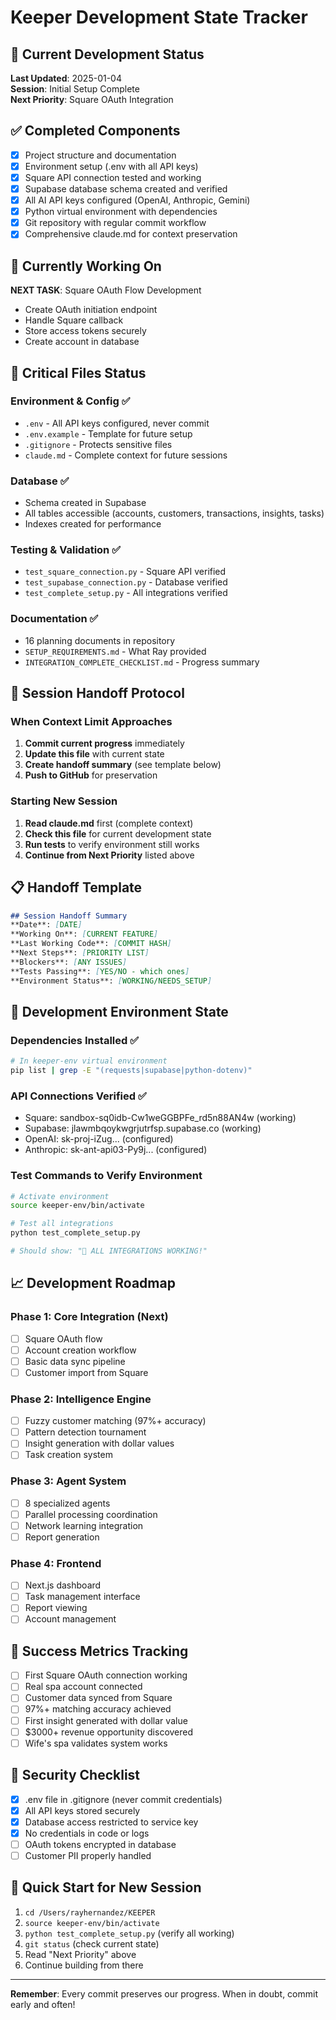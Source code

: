 # Keeper Development State Tracker

## 🎯 Current Development Status
**Last Updated**: 2025-01-04  
**Session**: Initial Setup Complete  
**Next Priority**: Square OAuth Integration  

## ✅ Completed Components
- [x] Project structure and documentation
- [x] Environment setup (.env with all API keys)
- [x] Square API connection tested and working
- [x] Supabase database schema created and verified
- [x] All AI API keys configured (OpenAI, Anthropic, Gemini)
- [x] Python virtual environment with dependencies
- [x] Git repository with regular commit workflow
- [x] Comprehensive claude.md for context preservation

## 🔄 Currently Working On
**NEXT TASK**: Square OAuth Flow Development
- Create OAuth initiation endpoint
- Handle Square callback
- Store access tokens securely
- Create account in database

## 📂 Critical Files Status

### **Environment & Config** ✅
- `.env` - All API keys configured, never commit
- `.env.example` - Template for future setup
- `.gitignore` - Protects sensitive files
- `claude.md` - Complete context for future sessions

### **Database** ✅
- Schema created in Supabase
- All tables accessible (accounts, customers, transactions, insights, tasks)
- Indexes created for performance

### **Testing & Validation** ✅
- `test_square_connection.py` - Square API verified
- `test_supabase_connection.py` - Database verified  
- `test_complete_setup.py` - All integrations verified

### **Documentation** ✅
- 16 planning documents in repository
- `SETUP_REQUIREMENTS.md` - What Ray provided
- `INTEGRATION_COMPLETE_CHECKLIST.md` - Progress summary

## 🚨 Session Handoff Protocol

### **When Context Limit Approaches**
1. **Commit current progress** immediately
2. **Update this file** with current state
3. **Create handoff summary** (see template below)
4. **Push to GitHub** for preservation

### **Starting New Session**
1. **Read claude.md** first (complete context)
2. **Check this file** for current development state  
3. **Run tests** to verify environment still works
4. **Continue from Next Priority** listed above

## 📋 Handoff Template
```markdown
## Session Handoff Summary
**Date**: [DATE]
**Working On**: [CURRENT FEATURE]
**Last Working Code**: [COMMIT HASH]
**Next Steps**: [PRIORITY LIST]
**Blockers**: [ANY ISSUES]
**Tests Passing**: [YES/NO - which ones]
**Environment Status**: [WORKING/NEEDS_SETUP]
```

## 🔧 Development Environment State

### **Dependencies Installed** ✅
```bash
# In keeper-env virtual environment
pip list | grep -E "(requests|supabase|python-dotenv)"
```

### **API Connections Verified** ✅
- Square: sandbox-sq0idb-Cw1weGGBPFe_rd5n88AN4w (working)
- Supabase: jlawmbqoykwgrjutrfsp.supabase.co (working)  
- OpenAI: sk-proj-iZug... (configured)
- Anthropic: sk-ant-api03-Py9j... (configured)

### **Test Commands to Verify Environment**
```bash
# Activate environment
source keeper-env/bin/activate

# Test all integrations  
python test_complete_setup.py

# Should show: "🎉 ALL INTEGRATIONS WORKING!"
```

## 📈 Development Roadmap

### **Phase 1: Core Integration** (Next)
- [ ] Square OAuth flow
- [ ] Account creation workflow  
- [ ] Basic data sync pipeline
- [ ] Customer import from Square

### **Phase 2: Intelligence Engine**
- [ ] Fuzzy customer matching (97%+ accuracy)
- [ ] Pattern detection tournament
- [ ] Insight generation with dollar values
- [ ] Task creation system

### **Phase 3: Agent System**
- [ ] 8 specialized agents
- [ ] Parallel processing coordination
- [ ] Network learning integration
- [ ] Report generation

### **Phase 4: Frontend**
- [ ] Next.js dashboard
- [ ] Task management interface
- [ ] Report viewing
- [ ] Account management

## 🎯 Success Metrics Tracking
- [ ] First Square OAuth connection working
- [ ] Real spa account connected  
- [ ] Customer data synced from Square
- [ ] 97%+ matching accuracy achieved
- [ ] First insight generated with dollar value
- [ ] $3000+ revenue opportunity discovered
- [ ] Wife's spa validates system works

## 🔐 Security Checklist
- [x] .env file in .gitignore (never commit credentials)
- [x] All API keys stored securely
- [x] Database access restricted to service key
- [x] No credentials in code or logs
- [ ] OAuth tokens encrypted in database
- [ ] Customer PII properly handled

## 🚀 Quick Start for New Session
1. `cd /Users/rayhernandez/KEEPER`
2. `source keeper-env/bin/activate`  
3. `python test_complete_setup.py` (verify all working)
4. `git status` (check current state)
5. Read "Next Priority" above
6. Continue building from there

---
**Remember**: Every commit preserves our progress. When in doubt, commit early and often!